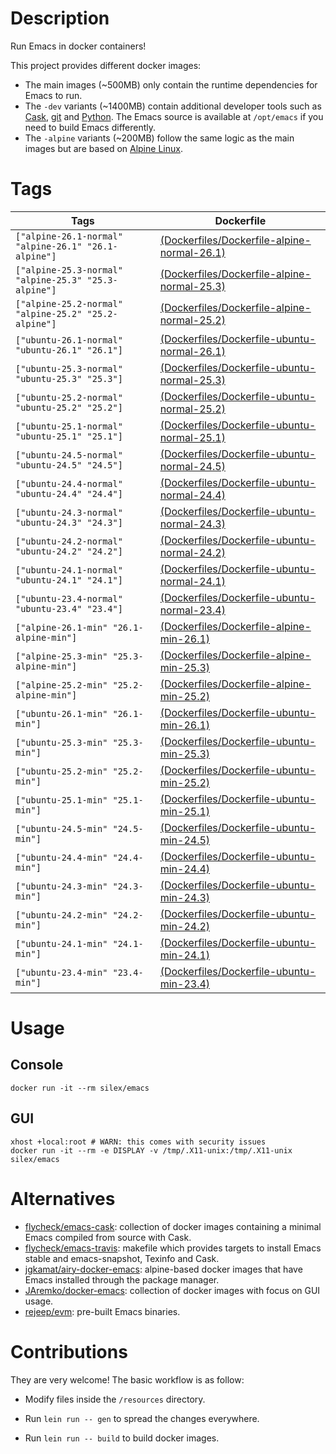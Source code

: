 <!-- -*- mode: markdown; -*- -->

# Description

Run Emacs in docker containers!

This project provides different docker images:

- The main images (~500MB) only contain the runtime dependencies for Emacs to run.
- The `-dev` variants (~1400MB) contain additional developer tools such as [Cask](https://cask.readthedocs.io),
  [git](https://git-scm.com) and [Python](https://www.python.org). The Emacs source is available at `/opt/emacs` if
  you need to build Emacs differently.
- The `-alpine` variants (~200MB) follow the same logic as the main images but are based on
  [Alpine Linux](https://alpinelinux.org).

# Tags

| Tags         | Dockerfile |
|--------------|------------|
| `["alpine-26.1-normal" "alpine-26.1" "26.1-alpine"]` | [(Dockerfiles/Dockerfile-alpine-normal-26.1)](https://github.com/conao3/docker-emacs/blob/master/Dockerfiles/Dockerfile-alpine-normal-26.1) |
| `["alpine-25.3-normal" "alpine-25.3" "25.3-alpine"]` | [(Dockerfiles/Dockerfile-alpine-normal-25.3)](https://github.com/conao3/docker-emacs/blob/master/Dockerfiles/Dockerfile-alpine-normal-25.3) |
| `["alpine-25.2-normal" "alpine-25.2" "25.2-alpine"]` | [(Dockerfiles/Dockerfile-alpine-normal-25.2)](https://github.com/conao3/docker-emacs/blob/master/Dockerfiles/Dockerfile-alpine-normal-25.2) |
| `["ubuntu-26.1-normal" "ubuntu-26.1" "26.1"]` | [(Dockerfiles/Dockerfile-ubuntu-normal-26.1)](https://github.com/conao3/docker-emacs/blob/master/Dockerfiles/Dockerfile-ubuntu-normal-26.1) |
| `["ubuntu-25.3-normal" "ubuntu-25.3" "25.3"]` | [(Dockerfiles/Dockerfile-ubuntu-normal-25.3)](https://github.com/conao3/docker-emacs/blob/master/Dockerfiles/Dockerfile-ubuntu-normal-25.3) |
| `["ubuntu-25.2-normal" "ubuntu-25.2" "25.2"]` | [(Dockerfiles/Dockerfile-ubuntu-normal-25.2)](https://github.com/conao3/docker-emacs/blob/master/Dockerfiles/Dockerfile-ubuntu-normal-25.2) |
| `["ubuntu-25.1-normal" "ubuntu-25.1" "25.1"]` | [(Dockerfiles/Dockerfile-ubuntu-normal-25.1)](https://github.com/conao3/docker-emacs/blob/master/Dockerfiles/Dockerfile-ubuntu-normal-25.1) |
| `["ubuntu-24.5-normal" "ubuntu-24.5" "24.5"]` | [(Dockerfiles/Dockerfile-ubuntu-normal-24.5)](https://github.com/conao3/docker-emacs/blob/master/Dockerfiles/Dockerfile-ubuntu-normal-24.5) |
| `["ubuntu-24.4-normal" "ubuntu-24.4" "24.4"]` | [(Dockerfiles/Dockerfile-ubuntu-normal-24.4)](https://github.com/conao3/docker-emacs/blob/master/Dockerfiles/Dockerfile-ubuntu-normal-24.4) |
| `["ubuntu-24.3-normal" "ubuntu-24.3" "24.3"]` | [(Dockerfiles/Dockerfile-ubuntu-normal-24.3)](https://github.com/conao3/docker-emacs/blob/master/Dockerfiles/Dockerfile-ubuntu-normal-24.3) |
| `["ubuntu-24.2-normal" "ubuntu-24.2" "24.2"]` | [(Dockerfiles/Dockerfile-ubuntu-normal-24.2)](https://github.com/conao3/docker-emacs/blob/master/Dockerfiles/Dockerfile-ubuntu-normal-24.2) |
| `["ubuntu-24.1-normal" "ubuntu-24.1" "24.1"]` | [(Dockerfiles/Dockerfile-ubuntu-normal-24.1)](https://github.com/conao3/docker-emacs/blob/master/Dockerfiles/Dockerfile-ubuntu-normal-24.1) |
| `["ubuntu-23.4-normal" "ubuntu-23.4" "23.4"]` | [(Dockerfiles/Dockerfile-ubuntu-normal-23.4)](https://github.com/conao3/docker-emacs/blob/master/Dockerfiles/Dockerfile-ubuntu-normal-23.4) |
| `["alpine-26.1-min" "26.1-alpine-min"]` | [(Dockerfiles/Dockerfile-alpine-min-26.1)](https://github.com/conao3/docker-emacs/blob/master/Dockerfiles/Dockerfile-alpine-min-26.1) |
| `["alpine-25.3-min" "25.3-alpine-min"]` | [(Dockerfiles/Dockerfile-alpine-min-25.3)](https://github.com/conao3/docker-emacs/blob/master/Dockerfiles/Dockerfile-alpine-min-25.3) |
| `["alpine-25.2-min" "25.2-alpine-min"]` | [(Dockerfiles/Dockerfile-alpine-min-25.2)](https://github.com/conao3/docker-emacs/blob/master/Dockerfiles/Dockerfile-alpine-min-25.2) |
| `["ubuntu-26.1-min" "26.1-min"]` | [(Dockerfiles/Dockerfile-ubuntu-min-26.1)](https://github.com/conao3/docker-emacs/blob/master/Dockerfiles/Dockerfile-ubuntu-min-26.1) |
| `["ubuntu-25.3-min" "25.3-min"]` | [(Dockerfiles/Dockerfile-ubuntu-min-25.3)](https://github.com/conao3/docker-emacs/blob/master/Dockerfiles/Dockerfile-ubuntu-min-25.3) |
| `["ubuntu-25.2-min" "25.2-min"]` | [(Dockerfiles/Dockerfile-ubuntu-min-25.2)](https://github.com/conao3/docker-emacs/blob/master/Dockerfiles/Dockerfile-ubuntu-min-25.2) |
| `["ubuntu-25.1-min" "25.1-min"]` | [(Dockerfiles/Dockerfile-ubuntu-min-25.1)](https://github.com/conao3/docker-emacs/blob/master/Dockerfiles/Dockerfile-ubuntu-min-25.1) |
| `["ubuntu-24.5-min" "24.5-min"]` | [(Dockerfiles/Dockerfile-ubuntu-min-24.5)](https://github.com/conao3/docker-emacs/blob/master/Dockerfiles/Dockerfile-ubuntu-min-24.5) |
| `["ubuntu-24.4-min" "24.4-min"]` | [(Dockerfiles/Dockerfile-ubuntu-min-24.4)](https://github.com/conao3/docker-emacs/blob/master/Dockerfiles/Dockerfile-ubuntu-min-24.4) |
| `["ubuntu-24.3-min" "24.3-min"]` | [(Dockerfiles/Dockerfile-ubuntu-min-24.3)](https://github.com/conao3/docker-emacs/blob/master/Dockerfiles/Dockerfile-ubuntu-min-24.3) |
| `["ubuntu-24.2-min" "24.2-min"]` | [(Dockerfiles/Dockerfile-ubuntu-min-24.2)](https://github.com/conao3/docker-emacs/blob/master/Dockerfiles/Dockerfile-ubuntu-min-24.2) |
| `["ubuntu-24.1-min" "24.1-min"]` | [(Dockerfiles/Dockerfile-ubuntu-min-24.1)](https://github.com/conao3/docker-emacs/blob/master/Dockerfiles/Dockerfile-ubuntu-min-24.1) |
| `["ubuntu-23.4-min" "23.4-min"]` | [(Dockerfiles/Dockerfile-ubuntu-min-23.4)](https://github.com/conao3/docker-emacs/blob/master/Dockerfiles/Dockerfile-ubuntu-min-23.4) |

# Usage

## Console

``` shell
docker run -it --rm silex/emacs
```

## GUI

``` shell
xhost +local:root # WARN: this comes with security issues
docker run -it --rm -e DISPLAY -v /tmp/.X11-unix:/tmp/.X11-unix silex/emacs
```

# Alternatives

- [flycheck/emacs-cask](https://hub.docker.com/r/flycheck/emacs-cask): collection of docker images containing a
  minimal Emacs compiled from source with Cask.
- [flycheck/emacs-travis](https://github.com/flycheck/emacs-travis): makefile which provides targets to
  install Emacs stable and emacs-snapshot, Texinfo and Cask.
- [jgkamat/airy-docker-emacs](https://github.com/jgkamat/airy-docker-emacs): alpine-based docker images that have
  Emacs installed through the package manager.
- [JAremko/docker-emacs](https://github.com/JAremko/docker-emacs): collection of docker images with focus on GUI usage.
- [rejeep/evm](https://github.com/rejeep/evm): pre-built Emacs binaries.

# Contributions

They are very welcome! The basic workflow is as follow:

- Modify files inside the `/resources` directory.
- Run `lein run -- gen` to spread the changes everywhere.

- Run `lein run -- build` to build docker images.
